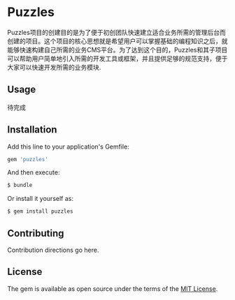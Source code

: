 # Puzzles
Puzzles项目的创建目的是为了便于初创团队快速建立适合业务所需的管理后台而创建的项目。这个项目的核心思想就是希望用户可以掌握基础的编程知识之后，就能够快速构建自己所需的业务CMS平台。为了达到这个目的，Puzzles和其子项目可以帮助用户简单地引入所需的开发工具或框架，并且提供足够的规范支持，便于大家可以快速开发所需的业务模块.

## Usage
待完成

## Installation
Add this line to your application's Gemfile:

```ruby
gem 'puzzles'
```

And then execute:
```bash
$ bundle
```

Or install it yourself as:
```bash
$ gem install puzzles
```

## Contributing
Contribution directions go here.

## License
The gem is available as open source under the terms of the [MIT License](http://opensource.org/licenses/MIT).

